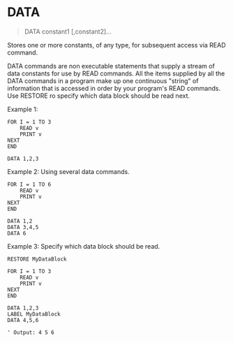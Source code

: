 # DATA

> DATA constant1 [,constant2]...

Stores one or more constants, of any type, for subsequent access via READ command.

DATA commands are non executable statements that supply a stream of data constants
for use by READ commands. All the items supplied by all the DATA commands in a
program make up one continuous "string" of information that is accessed in order
by your program's READ commands. Use RESTORE ro specify which data block should be
read next.


Example 1:

```
FOR I = 1 TO 3
    READ v
    PRINT v
NEXT
END

DATA 1,2,3
```

Example 2: Using several data commands.

```
FOR I = 1 TO 6
    READ v
    PRINT v
NEXT
END

DATA 1,2
DATA 3,4,5
DATA 6
```


Example 3: Specify which data block should be read.

```
RESTORE MyDataBlock

FOR I = 1 TO 3
    READ v
    PRINT v
NEXT
END

DATA 1,2,3
LABEL MyDataBlock
DATA 4,5,6

' Output: 4 5 6
```
